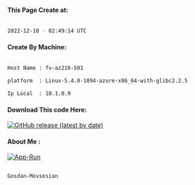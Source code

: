 
   
#### This Page Create at:

```bash

2022-12-10 - 02:49:14 UTC

```

#### Create By Machine:

```bash

Host Name : fv-az216-501

platform  : Linux-5.4.0-1094-azure-x86_64-with-glibc2.2.5

Ip Local  : 10.1.0.9

```
#### Download This code Here:

[![GitHub release (latest by date)](https://img.shields.io/github/v/release/Gosdan-Movsesian/Gosdan?style=for-the-badge&label=Download)](https://github.com/Gosdan-Movsesian/Gosdan/releases) 

</p> 

#### About Me :

[![App-Run](https://github.com/Gosdan-Movsesian/Gosdan/actions/workflows/App-Run.yml/badge.svg)](https://github.com/Gosdan-Movsesian/Gosdan/actions/workflows/App-Run.yml)

```bash

Gosdan-Movsesian

```

